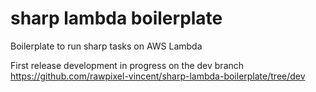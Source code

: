 # sharp lambda boilerplate

Boilerplate to run sharp tasks on AWS Lambda

First release development in progress on the dev branch 
<https://github.com/rawpixel-vincent/sharp-lambda-boilerplate/tree/dev>

